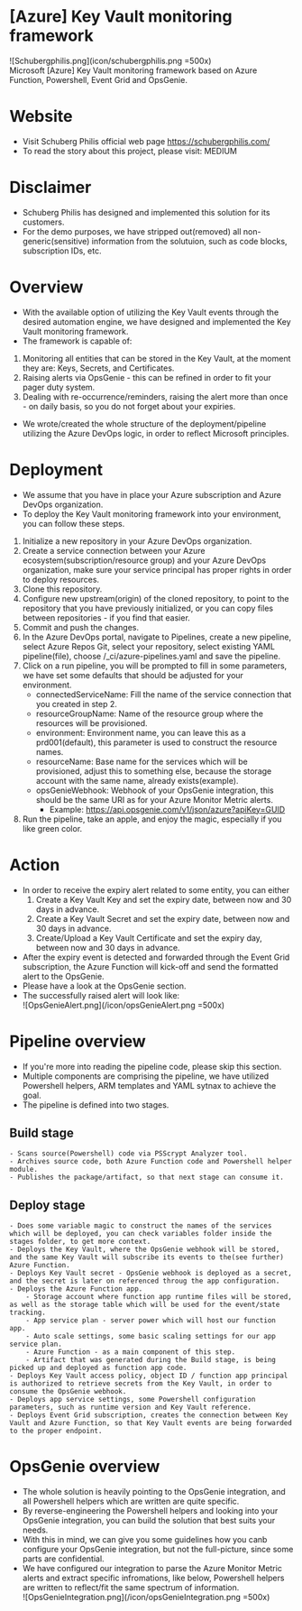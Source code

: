 # [Azure] Key Vault monitoring framework  
![Schubergphilis.png](icon/schubergphilis.png =500x)  
Microsoft [Azure] Key Vault monitoring framework based on Azure Function, Powershell, Event Grid and OpsGenie.

# Website
- Visit Schuberg Philis official web page https://schubergphilis.com/
- To read the story about this project, please visit: MEDIUM

# Disclaimer
- Schuberg Philis has designed and implemented this solution for its customers.
- For the demo purposes, we have stripped out(removed) all non-generic(sensitive) information from the solutuion, such as code blocks, subscription IDs, etc.

# Overview
- With the available option of utilizing the Key Vault events through the desired automation engine, we have designed and implemented the Key Vault monitoring framework.
- The framework is capable of:
1. Monitoring all entities that can be stored in the Key Vault, at the moment they are: Keys, Secrets, and Certificates.
2. Raising alerts via OpsGenie - this can be refined in order to fit your pager duty system.
3. Dealing with re-occurrence/reminders, raising the alert more than once - on daily basis, so you do not forget about your expiries.
- We wrote/created the whole structure of the deployment/pipeline utilizing the Azure DevOps logic, in order to reflect Microsoft principles.

# Deployment
- We assume that you have in place your Azure subscription and Azure DevOps organization.
- To deploy the Key Vault monitoring framework into your environment, you can follow these steps.
1. Initialize a new repository in your Azure DevOps organization.
2. Create a service connection between your Azure ecosystem(subscription/resource group) and your Azure DevOps organization, make sure your service principal has proper rights in order to deploy resources.
3. Clone this repository.
4. Configure new upstream(origin) of the cloned repository, to point to the repository that you have previously initialized, or you can copy files between repositories - if you find that easier.
5. Commit and push the changes.
6. In the Azure DevOps portal, navigate to Pipelines, create a new pipeline, select Azure Repos Git, select your repository, select existing YAML pipeline(file), choose /_ci/azure-pipelines.yaml and save the pipeline.
7. Click on a run pipeline, you will be prompted to fill in some parameters, we have set some defaults that should be adjusted for your environment.
    - connectedServiceName: Fill the name of the service connection that you created in step 2.
    - resourceGroupName: Name of the resource group where the resources will be provisioned.
    - environment: Environment name, you can leave this as a prd001(default), this parameter is used to construct the resource names.
    - resourceName: Base name for the services which will be provisioned, adjust this to something else, because the storage account with the same name, already exists(example).
    - opsGenieWebhook: Webhook of your OpsGenie integration, this should be the same URI as for your Azure Monitor Metric alerts.
        - Example: https://api.opsgenie.com/v1/json/azure?apiKey=GUID
8. Run the pipeline, take an apple, and enjoy the magic, especially if you like green color.

# Action
- In order to receive the expiry alert related to some entity, you can either
    1. Create a Key Vault Key and set the expiry date, between now and 30 days in advance.
    2. Create a Key Vault Secret and set the expiry date, between now and 30 days in advance.
    3. Create/Upload a Key Vault Certificate and set the expiry day, between now and 30 days in advance.
- After the expiry event is detected and forwarded through the Event Grid subscription, the Azure Function will kick-off and send the formatted alert to the OpsGenie.
- Please have a look at the OpsGenie section.
- The successfully raised alert will look like:  
![OpsGenieAlert.png](/icon/opsGenieAlert.png =500x)

# Pipeline overview
- If you're more into reading the pipeline code, please skip this section.  
- Multiple components are comprising the pipeline, we have utilized Powershell helpers, ARM templates and YAML sytnax to achieve the goal.  
- The pipeline is defined into two stages.  

## Build stage
    - Scans source(Powershell) code via PSScrypt Analyzer tool.
    - Archives source code, both Azure Function code and Powershell helper module.
    - Publishes the package/artifact, so that next stage can consume it.

## Deploy stage
    - Does some variable magic to construct the names of the services which will be deployed, you can check variables folder inside the stages folder, to get more context.
    - Deploys the Key Vault, where the OpsGenie webhook will be stored, and the same Key Vault will subscribe its events to the(see further) Azure Function.
    - Deploys Key Vault secret - OpsGenie webhook is deployed as a secret, and the secret is later on referenced throug the app configuration.
    - Deploys the Azure Function app.
        - Storage account where function app runtime files will be stored, as well as the storage table which will be used for the event/state tracking.
        - App service plan - server power which will host our function app.
        - Auto scale settings, some basic scaling settings for our app service plan.
        - Azure Function - as a main component of this step.
        - Artifact that was generated during the Build stage, is being picked up and deployed as function app code.
    - Deploys Key Vault access policy, object ID / function app principal is authorized to retrieve secrets from the Key Vault, in order to consume the OpsGenie webhook.
    - Deploys app service settings, some Powershell configuration parameters, such as runtime version and Key Vault reference.
    - Deploys Event Grid subscription, creates the connection between Key Vault and Azure Function, so that Key Vault events are being forwarded to the proper endpoint.

# OpsGenie overview
- The whole solution is heavily pointing to the OpsGenie integration, and all Powershell helpers which are written are quite specific.
- By reverse-engineering the Powershell helpers and looking into your OpsGenie integration, you can build the solution that best suits your needs.
- With this in mind, we can give you some guidelines how you canb configure your OpsGenie integration, but not the full-picture, since some parts are confidential.
- We have configured our integration to parse the Azure Monitor Metric alerts and extract specific infromations, like below, Powershell helpers are written to reflect/fit the same spectrum of information.  
![OpsGenieIntegration.png](/icon/opsGenieIntegration.png =500x)